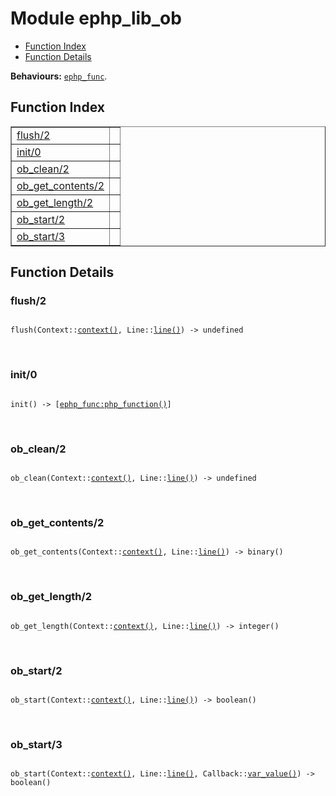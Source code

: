 

# Module ephp_lib_ob #
* [Function Index](#index)
* [Function Details](#functions)

__Behaviours:__ [`ephp_func`](ephp_func.md).

<a name="index"></a>

## Function Index ##


<table width="100%" border="1" cellspacing="0" cellpadding="2" summary="function index"><tr><td valign="top"><a href="#flush-2">flush/2</a></td><td></td></tr><tr><td valign="top"><a href="#init-0">init/0</a></td><td></td></tr><tr><td valign="top"><a href="#ob_clean-2">ob_clean/2</a></td><td></td></tr><tr><td valign="top"><a href="#ob_get_contents-2">ob_get_contents/2</a></td><td></td></tr><tr><td valign="top"><a href="#ob_get_length-2">ob_get_length/2</a></td><td></td></tr><tr><td valign="top"><a href="#ob_start-2">ob_start/2</a></td><td></td></tr><tr><td valign="top"><a href="#ob_start-3">ob_start/3</a></td><td></td></tr></table>


<a name="functions"></a>

## Function Details ##

<a name="flush-2"></a>

### flush/2 ###

<pre><code>
flush(Context::<a href="#type-context">context()</a>, Line::<a href="#type-line">line()</a>) -&gt; undefined
</code></pre>
<br />

<a name="init-0"></a>

### init/0 ###

<pre><code>
init() -&gt; [<a href="ephp_func.md#type-php_function">ephp_func:php_function()</a>]
</code></pre>
<br />

<a name="ob_clean-2"></a>

### ob_clean/2 ###

<pre><code>
ob_clean(Context::<a href="#type-context">context()</a>, Line::<a href="#type-line">line()</a>) -&gt; undefined
</code></pre>
<br />

<a name="ob_get_contents-2"></a>

### ob_get_contents/2 ###

<pre><code>
ob_get_contents(Context::<a href="#type-context">context()</a>, Line::<a href="#type-line">line()</a>) -&gt; binary()
</code></pre>
<br />

<a name="ob_get_length-2"></a>

### ob_get_length/2 ###

<pre><code>
ob_get_length(Context::<a href="#type-context">context()</a>, Line::<a href="#type-line">line()</a>) -&gt; integer()
</code></pre>
<br />

<a name="ob_start-2"></a>

### ob_start/2 ###

<pre><code>
ob_start(Context::<a href="#type-context">context()</a>, Line::<a href="#type-line">line()</a>) -&gt; boolean()
</code></pre>
<br />

<a name="ob_start-3"></a>

### ob_start/3 ###

<pre><code>
ob_start(Context::<a href="#type-context">context()</a>, Line::<a href="#type-line">line()</a>, Callback::<a href="#type-var_value">var_value()</a>) -&gt; boolean()
</code></pre>
<br />

